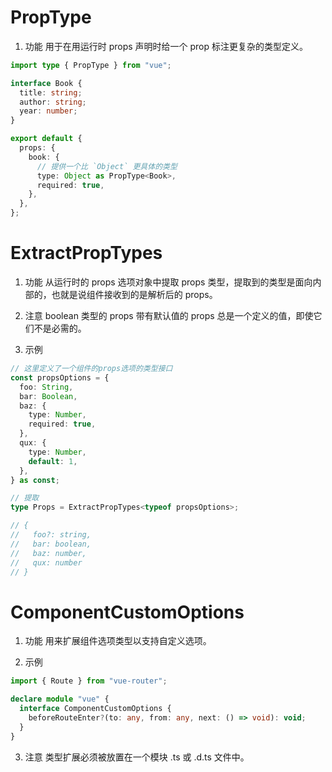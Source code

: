 # PropType<T>

1. 功能
   用于在用运行时 props 声明时给一个 prop 标注更复杂的类型定义。

```ts
import type { PropType } from "vue";

interface Book {
  title: string;
  author: string;
  year: number;
}

export default {
  props: {
    book: {
      // 提供一个比 `Object` 更具体的类型
      type: Object as PropType<Book>,
      required: true,
    },
  },
};
```

# ExtractPropTypes<T>

1. 功能
   从运行时的 props 选项对象中提取 props 类型，提取到的类型是面向内部的，也就是说组件接收到的是解析后的 props。

2. 注意
   boolean 类型的 props
   带有默认值的 props
   总是一个定义的值，即使它们不是必需的。

3. 示例

```ts
// 这里定义了一个组件的props选项的类型接口
const propsOptions = {
  foo: String,
  bar: Boolean,
  baz: {
    type: Number,
    required: true,
  },
  qux: {
    type: Number,
    default: 1,
  },
} as const;

// 提取
type Props = ExtractPropTypes<typeof propsOptions>;

// {
//   foo?: string,
//   bar: boolean,
//   baz: number,
//   qux: number
// }
```

# ComponentCustomOptions

1. 功能
   用来扩展组件选项类型以支持自定义选项。

2. 示例

```ts
import { Route } from "vue-router";

declare module "vue" {
  interface ComponentCustomOptions {
    beforeRouteEnter?(to: any, from: any, next: () => void): void;
  }
}
```

3. 注意
   类型扩展必须被放置在一个模块 .ts 或 .d.ts 文件中。
